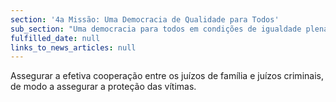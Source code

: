```yaml
---
section: '4a Missão: Uma Democracia de Qualidade para Todos'
sub_section: "Uma democracia para todos em condições de igualdade plena"
fulfilled_date: null
links_to_news_articles: null
---
```


Assegurar a efetiva cooperação entre os juízos de família e juízos criminais, de modo a assegurar a proteção das vítimas.